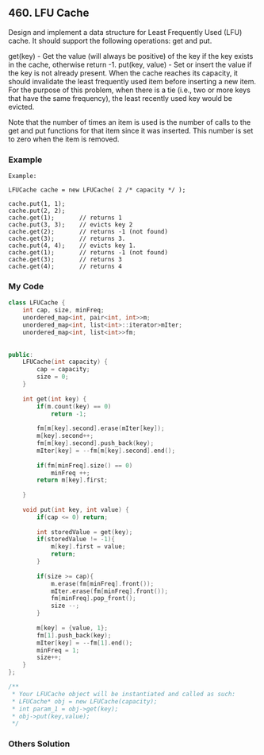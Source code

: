## 460. LFU Cache

Design and implement a data structure for Least Frequently Used (LFU) cache. It should support the following operations: get and put.

get(key) - Get the value (will always be positive) of the key if the key exists in the cache, otherwise return -1.
put(key, value) - Set or insert the value if the key is not already present. When the cache reaches its capacity, it should invalidate the least frequently used item before inserting a new item. For the purpose of this problem, when there is a tie (i.e., two or more keys that have the same frequency), the least recently used key would be evicted.

Note that the number of times an item is used is the number of calls to the get and put functions for that item since it was inserted. This number is set to zero when the item is removed.


### Example
```
Example:

LFUCache cache = new LFUCache( 2 /* capacity */ );

cache.put(1, 1);
cache.put(2, 2);
cache.get(1);       // returns 1
cache.put(3, 3);    // evicts key 2
cache.get(2);       // returns -1 (not found)
cache.get(3);       // returns 3.
cache.put(4, 4);    // evicts key 1.
cache.get(1);       // returns -1 (not found)
cache.get(3);       // returns 3
cache.get(4);       // returns 4
```

### My Code
```c++
class LFUCache {
    int cap, size, minFreq;
    unordered_map<int, pair<int, int>>m;
    unordered_map<int, list<int>::iterator>mIter;
    unordered_map<int, list<int>>fm;
    
    
public:
    LFUCache(int capacity) {
        cap = capacity;
        size = 0;
    }
    
    int get(int key) {
        if(m.count(key) == 0)
            return -1;
        
        fm[m[key].second].erase(mIter[key]);
        m[key].second++;
        fm[m[key].second].push_back(key);
        mIter[key] = --fm[m[key].second].end();
        
        if(fm[minFreq].size() == 0)
            minFreq ++;
        return m[key].first;
        
    }
    
    void put(int key, int value) {
        if(cap <= 0) return;
        
        int storedValue = get(key);
        if(storedValue != -1){
            m[key].first = value;
            return;
        }
        
        if(size >= cap){
            m.erase(fm[minFreq].front());
            mIter.erase(fm[minFreq].front());
            fm[minFreq].pop_front();
            size --;
        }
        
        m[key] = {value, 1};
        fm[1].push_back(key);
        mIter[key] = --fm[1].end();
        minFreq = 1;
        size++;
    }
};

/**
 * Your LFUCache object will be instantiated and called as such:
 * LFUCache* obj = new LFUCache(capacity);
 * int param_1 = obj->get(key);
 * obj->put(key,value);
 */
```


### Others Solution
```c++
```

